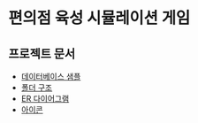 # 편의점 육성 시뮬레이션 게임

## 프로젝트 문서

- [데이터베이스 샘플](docs/sample.sql)
- [폴더 구조](docs/folder-structure.md)
- [ER 다이어그램](docs/erdiagram.md)
- [아이콘](docs/convenience-store.ico)